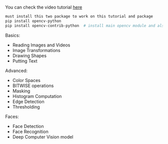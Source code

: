 You can check the video tutorial [here](https://www.youtube.com/watch?v=oXlwWbU8l2o&t=5s)

```bash
must install this two package to work on this tutorial and package
pip install opencv-python
pip install opencv-contrib-python  # install main opencv module and also the open contribution done by the developer
```
Basics:
- Reading Images and Videos
- Image Transformations
- Drawing Shapes
- Putting Text

Advanced:
- Color Spaces
- BITWISE operations
- Masking 
- Histogram Computation
- Edge Detection
- Thresholding

Faces:
- Face Detection
- Face Recognition
- Deep Computer Vision model

